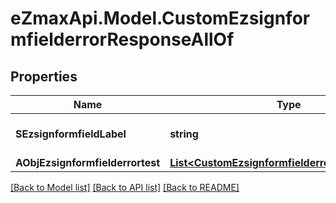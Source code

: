 
# eZmaxApi.Model.CustomEzsignformfielderrorResponseAllOf

## Properties

Name | Type | Description | Notes
------------ | ------------- | ------------- | -------------
**SEzsignformfieldLabel** | **string** | The Label for the Ezsignformfield | 
**AObjEzsignformfielderrortest** | [**List&lt;CustomEzsignformfielderrortestResponse&gt;**](CustomEzsignformfielderrortestResponse.md) |  | 

[[Back to Model list]](../README.md#documentation-for-models)
[[Back to API list]](../README.md#documentation-for-api-endpoints)
[[Back to README]](../README.md)

